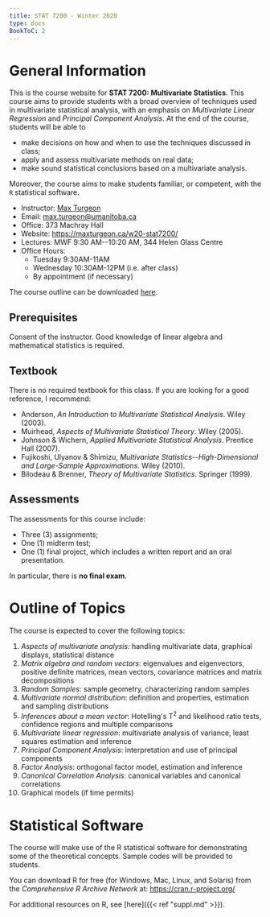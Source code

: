 ```yaml
---
title: STAT 7200 - Winter 2020
type: docs
BookToC: 2
---
```


# General Information

This is the course website for **STAT 7200: Multivariate Statistics**. This course aims to provide students with a broad overview of techniques used in multivariate statistical analysis, with an emphasis on *Multivariate Linear Regression* and *Principal Component Analysis*. At the end of the course, students will be able to

  - make decisions on how and when to use the techniques discussed in class;
  - apply and assess multivariate methods on real data;
  - make sound statistical conclusions based on a multivariate analysis.

Moreover, the course aims to make students familiar, or competent, with the `R` statistical software.

  - Instructor: [Max Turgeon](https://maxturgeon.ca/)
  - Email: <max.turgeon@umanitoba.ca>
  - Office: 373 Machray Hall
  - Website: <https://maxturgeon.ca/w20-stat7200/>
  - Lectures: MWF 9:30 AM--10:20 AM, 344 Helen Glass Centre
  - Office Hours:
    + Tuesday 9:30AM-11AM
    + Wednesday 10:30AM-12PM (i.e. after class)
    + By appointment (if necessary)
    
The course outline can be downloaded [here](outline_stat7200_w20.pdf).

## Prerequisites

Consent of the instructor. Good knowledge of linear algebra and mathematical statistics is required.

## Textbook

There is no required textbook for this class. If you are looking for a good reference, I recommend:

  - Anderson, *An Introduction to Multivariate Statistical Analysis*. Wiley (2003).
  - Muirhead, *Aspects of Multivariate Statistical Theory*. Wiley (2005).
  - Johnson & Wichern, *Applied Multivariate Statistical Analysis*. Prentice Hall (2007).
  - Fujikoshi, Ulyanov & Shimizu, *Multivariate Statistics--High-Dimensional and Large-Sample Approximations*. Wiley (2010).
  - Bilodeau & Brenner, *Theory of Multivariate Statistics*. Springer (1999).

## Assessments

The assessments for this course include:

  - Three (3) assignments;
  - One (1) midterm test;
  - One (1) final project, which includes a written report and an oral presentation.
<!--    + The guidelines for the term project can be found [here](stat7200-term_project-guidelines.pdf).-->
  
In particular, there is **no final exam**.

# Outline of Topics

The course is expected to cover the following topics:

  1. *Aspects of multivariate analysis*: handling multivariate data, graphical displays, statistical distance
  2. *Matrix algebra and random vectors*: eigenvalues and eigenvectors, positive definite matrices, mean vectors, covariance matrices and matrix decompositions
  3. *Random Samples*: sample geometry, characterizing random samples
  4. *Multivariate normal distribution*: definition and properties, estimation and sampling distributions
  5. *Inferences about a mean vector*: Hotelling's T<sup>2</sup> and likelihood ratio tests, confidence regions and multiple comparisons
  6. *Multivariate linear regression*: multivariate analysis of variance, least squares estimation and inference
  7. *Principal Component Analysis*: interpretation and use of principal components
  8. *Factor Analysis*: orthogonal factor model, estimation and inference
  9. *Canonical Correlation Analysis*: canonical variables and canonical correlations
  10. Graphical models (if time permits)

# Statistical Software

The course will make use of the R statistical software for demonstrating some of the theoretical concepts. Sample codes will be provided to students. 

You can download R for free (for Windows, Mac, Linux, and Solaris) from the *Comprehensive R Archive Network* at: https://cran.r-project.org/

For additional resources on R, see [here]({{< ref "suppl.md" >}}).
